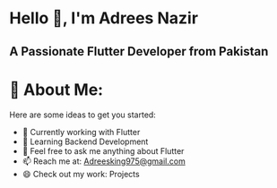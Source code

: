 #  Hello 👋, I'm Adrees Nazir

## A Passionate Flutter Developer from Pakistan

# 💫 About Me:

Here are some ideas to get you started:

- 🔭 Currently working with Flutter
- 🌱 Learning Backend Development
- 💬 Feel free to ask me anything about Flutter
- 📫 Reach me at: Adreesking975@gmail.com
- 😄 Check out my work: Projects
  
